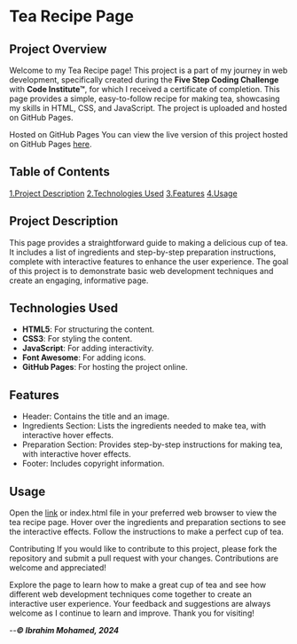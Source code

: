# Tea Recipe Page
## Project Overview
Welcome to my Tea Recipe page! This project is a part of my journey in web development, specifically created during the **Five Step Coding Challenge** with **Code Institute™**, for which I received a certificate of completion. This page provides a simple, easy-to-follow recipe for making tea, showcasing my skills in HTML, CSS, and JavaScript. The project is uploaded and hosted on GitHub Pages.

Hosted on GitHub Pages
You can view the live version of this project hosted on GitHub Pages [here](https://ibrahimakmohamed.github.io/Tea/).

## Table of Contents
[1.Project Description](#Project-Description)
[2.Technologies Used](#Technologies-Used)
[3.Features](#Features)
[4.Usage](#Usage)

## Project Description
This page provides a straightforward guide to making a delicious cup of tea. It includes a list of ingredients and step-by-step preparation instructions, complete with interactive features to enhance the user experience. The goal of this project is to demonstrate basic web development techniques and create an engaging, informative page.

## Technologies Used
- **HTML5**: For structuring the content.
- **CSS3**: For styling the content.
- **JavaScript**: For adding interactivity.
- **Font Awesome**: For adding icons.
- **GitHub Pages**: For hosting the project online.

## Features
- Header: Contains the title and an image.
- Ingredients Section: Lists the ingredients needed to make tea, with interactive hover effects.
- Preparation Section: Provides step-by-step instructions for making tea, with interactive hover effects.
- Footer: Includes copyright information.

## Usage
Open the [link](https://ibrahimakmohamed.github.io/Tea/) or index.html file in your preferred web browser to view the tea recipe page. Hover over the ingredients and preparation sections to see the interactive effects. Follow the instructions to make a perfect cup of tea.

Contributing
If you would like to contribute to this project, please fork the repository and submit a pull request with your changes. Contributions are welcome and appreciated!

Explore the page to learn how to make a great cup of tea and see how different web development techniques come together to create an interactive user experience. Your feedback and suggestions are always welcome as I continue to learn and improve. Thank you for visiting!

--***© Ibrahim Mohamed, 2024***








